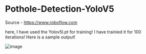 # Pothole-Detection-YoloV5

Source - https://www.roboflow.com

here, I have used the Yolov5l.pt for training! I have trainied it for 100 iterations! 
Here is a sample output! 

![image](https://user-images.githubusercontent.com/20862520/156115286-8c84befa-a168-4086-afcd-06aa142c0cfb.png)
